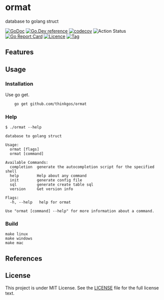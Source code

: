 # ormat

database to golang struct

[![GoDoc](https://godoc.org/github.com/thinkgos/ormat?status.svg)](https://godoc.org/github.com/thinkgos/ormat)
[![Go.Dev reference](https://img.shields.io/badge/go.dev-reference-blue?logo=go&logoColor=white)](https://pkg.go.dev/github.com/thinkgos/ormat?tab=doc)
[![codecov](https://codecov.io/gh/thinkgos/ormat/branch/main/graph/badge.svg)](https://codecov.io/gh/thinkgos/ormat)
![Action Status](https://github.com/thinkgos/ormat/workflows/Go/badge.svg)
[![Go Report Card](https://goreportcard.com/badge/github.com/thinkgos/ormat)](https://goreportcard.com/report/github.com/thinkgos/ormat)
[![Licence](https://img.shields.io/github/license/thinkgos/ormat)](https://raw.githubusercontent.com/thinkgos/ormat/main/LICENSE)
[![Tag](https://img.shields.io/github/v/tag/thinkgos/ormat)](https://github.com/thinkgos/ormat/tags)


## Features


## Usage

### Installation

Use go get.
```bash
    go get github.com/thinkgos/ormat
```

### Help

```shell
$ ./ormat --help

database to golang struct

Usage:
  ormat [flags]
  ormat [command]

Available Commands:
  completion  generate the autocompletion script for the specified shell
  help        Help about any command
  init        generate config file
  sql         generate create table sql
  version     Get version info

Flags:
  -h, --help   help for ormat

Use "ormat [command] --help" for more information about a command.
```

### Build

```shell
make linux
make windows
make mac
```



## References


## License

This project is under MIT License. See the [LICENSE](LICENSE) file for the full license text.